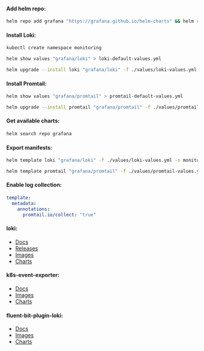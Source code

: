 #### Add helm repo:
```bash
helm repo add grafana "https://grafana.github.io/helm-charts" && helm repo update
```

#### Install Loki:
```bash
kubectl create namespace monitoring
```
```bash
helm show values "grafana/loki" > loki-default-values.yml
```
```bash
helm upgrade --install loki "grafana/loki" -f ./values/loki-values.yml -n monitoring
```

#### Install Promtail:
```bash
helm show values "grafana/promtail" > promtail-default-values.yml
```
```bash
helm upgrade --install promtail "grafana/promtail" -f ./values/promtail-values.yml -n monitoring
```

#### Get available charts:
```bash
helm search repo grafana
```

#### Export manifests:
```bash
helm template loki "grafana/loki" -f ./values/loki-values.yml -n monitoring > loki-manifests.yml
```
```bash
helm template promtail "grafana/promtail" -f ./values/promtail-values.yml -n monitoring > promtail-manifests.yml
```

#### Enable log collection:
```yaml
template:
  metadata:
    annotations:
      promtail.io/collect: "true"
```

#### loki:
- [Docs](https://grafana.com/docs/loki/latest/)
- [Releases](https://github.com/grafana/loki/releases)
- [Images](https://hub.docker.com/r/grafana/loki/tags)
- [Charts](https://github.com/grafana/helm-charts)

#### k8s-event-exporter:
- [Docs](https://github.com/resmoio/kubernetes-event-exporter)
- [Images](https://hub.docker.com/r/bitnami/kubernetes-event-exporter/tags)
- [Charts](https://github.com/bitnami/charts/tree/main/bitnami/kubernetes-event-exporter/)

#### fluent-bit-plugin-loki:
- [Docs](https://grafana.com/docs/loki/latest/send-data/fluentbit/)
- [Images](https://hub.docker.com/r/grafana/fluent-bit-plugin-loki/tags)
- [Charts](https://github.com/grafana/helm-charts/tree/main/charts/fluent-bit)
